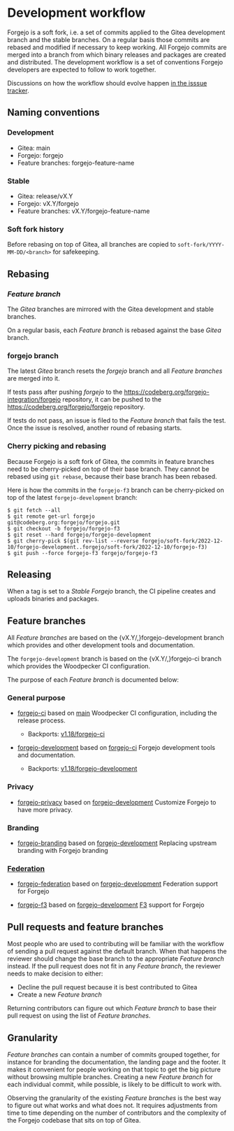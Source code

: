 # Development workflow

Forgejo is a soft fork, i.e. a set of commits applied to the Gitea development branch and the stable branches. On a regular basis those commits are rebased and modified if necessary to keep working. All Forgejo commits are merged into a branch from which binary releases and packages are created and distributed. The development workflow is a set of conventions Forgejo developers are expected to follow to work together.

Discussions on how the workflow should evolve happen [in the isssue tracker](https://codeberg.org/forgejo/forgejo/issues?type=all&state=open&labels=&milestone=0&assignee=0&q=%5BWORKFLOW%5D).

## Naming conventions

### Development

* Gitea: main
* Forgejo: forgejo
* Feature branches: forgejo-feature-name

### Stable

* Gitea: release/vX.Y
* Forgejo: vX.Y/forgejo
* Feature branches: vX.Y/forgejo-feature-name

### Soft fork history

Before rebasing on top of Gitea, all branches are copied to `soft-fork/YYYY-MM-DD/<branch>` for safekeeping.

## Rebasing

### *Feature branch*

The *Gitea* branches are mirrored with the Gitea development and stable branches.

On a regular basis, each *Feature branch* is rebased against the base *Gitea* branch.

### forgejo branch

The latest *Gitea* branch resets the *forgejo* branch and all *Feature branches* are merged into it.

If tests pass after pushing *forgejo* to the https://codeberg.org/forgejo-integration/forgejo repository, it can be pushed to the https://codeberg.org/forgejo/forgejo repository.

If tests do not pass, an issue is filed to the *Feature branch* that fails the test. Once the issue is resolved, another round of rebasing starts.

### Cherry picking and rebasing

Because Forgejo is a soft fork of Gitea, the commits in feature branches need to be cherry-picked on top of their base branch. They cannot be rebased using `git rebase`, because their base branch has been rebased.

Here is how the commits in the `forgejo-f3` branch can be cherry-picked on top of the latest `forgejo-development` branch:

```
$ git fetch --all
$ git remote get-url forgejo
git@codeberg.org:forgejo/forgejo.git
$ git checkout -b forgejo/forgejo-f3
$ git reset --hard forgejo/forgejo-development
$ git cherry-pick $(git rev-list --reverse forgejo/soft-fork/2022-12-10/forgejo-development..forgejo/soft-fork/2022-12-10/forgejo-f3)
$ git push --force forgejo-f3 forgejo/forgejo-f3
```

## Releasing

When a tag is set to a *Stable* *Forgejo* branch, the CI pipeline creates and uploads binaries and packages.

## Feature branches

All *Feature branches* are based on the {vX.Y/,}forgejo-development branch which provides and other development tools and documentation.

The `forgejo-development` branch is based on the {vX.Y/,}forgejo-ci branch which provides the Woodpecker CI configuration.

The purpose of each *Feature branch* is documented below:

### General purpose

* [forgejo-ci](https://codeberg.org/forgejo/forgejo/src/branch/forgejo-ci) based on [main](https://codeberg.org/forgejo/forgejo/src/branch/main)
  Woodpecker CI configuration, including the release process.
  * Backports: [v1.18/forgejo-ci](https://codeberg.org/forgejo/forgejo/src/branch/v1.18/forgejo-ci)

* [forgejo-development](https://codeberg.org/forgejo/forgejo/src/branch/forgejo-development) based on [forgejo-ci](https://codeberg.org/forgejo/forgejo/src/branch/forgejo-ci)
  Forgejo development tools and documentation.
  * Backports: [v1.18/forgejo-development](https://codeberg.org/forgejo/forgejo/src/branch/v1.18/forgejo-development)

### Privacy

* [forgejo-privacy](https://codeberg.org/forgejo/forgejo/src/branch/forgejo-privacy) based on [forgejo-development](https://codeberg.org/forgejo/forgejo/src/branch/forgejo-development)
  Customize Forgejo to have more privacy.

### Branding

* [forgejo-branding](https://codeberg.org/forgejo/forgejo/src/branch/forgejo-branding) based on [forgejo-development](https://codeberg.org/forgejo/forgejo/src/branch/forgejo-development)
  Replacing upstream branding with Forgejo branding

### [Federation](https://codeberg.org/forgejo/forgejo/issues?labels=79349)

* [forgejo-federation](https://codeberg.org/forgejo/forgejo/src/branch/forgejo-federation) based on [forgejo-development](https://codeberg.org/forgejo/forgejo/src/branch/forgejo-development)
  Federation support for Forgejo

* [forgejo-f3](https://codeberg.org/forgejo/forgejo/src/branch/forgejo-f3) based on [forgejo-development](https://codeberg.org/forgejo/forgejo/src/branch/forgejo-development)
  [F3](https://lab.forgefriends.org/friendlyforgeformat/gof3) support for Forgejo

## Pull requests and feature branches

Most people who are used to contributing will be familiar with the workflow of sending a pull request against the default branch. When that happens the reviewer should change the base branch to the appropriate *Feature branch* instead. If the pull request does not fit in any *Feature branch*, the reviewer needs to make decision to either:

* Decline the pull request because it is best contributed to Gitea
* Create a new *Feature branch*

Returning contributors can figure out which *Feature branch* to base their pull request on using the list of *Feature branches*.

## Granularity

*Feature branches* can contain a number of commits grouped together, for instance for branding the documentation, the landing page and the footer. It makes it convenient for people working on that topic to get the big picture without browsing multiple branches. Creating a new *Feature branch* for each individual commit, while possible, is likely to be difficult to work with.

Observing the granularity of the existing *Feature branches* is the best way to figure out what works and what does not. It requires adjustments from time to time depending on the number of contributors and the complexity of the Forgejo codebase that sits on top of Gitea.
